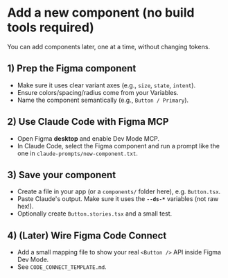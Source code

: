# Add a new component (no build tools required)

You can add components later, one at a time, without changing tokens.

## 1) Prep the Figma component
- Make sure it uses clear variant axes (e.g., `size`, `state`, `intent`).
- Ensure colors/spacing/radius come from your Variables.
- Name the component semantically (e.g., `Button / Primary`).

## 2) Use Claude Code with Figma MCP
- Open Figma **desktop** and enable Dev Mode MCP.
- In Claude Code, select the Figma component and run a prompt like the one in `claude-prompts/new-component.txt`.

## 3) Save your component
- Create a file in your app (or a `components/` folder here), e.g. `Button.tsx`.
- Paste Claude's output. Make sure it uses the **`--ds-*`** variables (not raw hex!).
- Optionally create `Button.stories.tsx` and a small test.

## 4) (Later) Wire Figma Code Connect
- Add a small mapping file to show your real `<Button />` API inside Figma Dev Mode.
- See `CODE_CONNECT_TEMPLATE.md`.